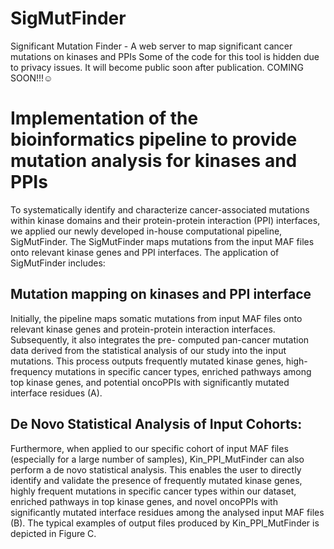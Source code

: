 # SigMutFinder
Significant Mutation Finder - A web server to map significant cancer mutations on kinases and PPIs 
Some of the code for this tool is hidden due to privacy issues. It will become public soon after publication. COMING SOON!!!☺️


# Implementation of the bioinformatics pipeline to provide mutation analysis for kinases and PPIs 
To systematically identify and characterize cancer-associated mutations within kinase domains and their protein-protein interaction (PPI) interfaces, we applied our newly developed in-house computational pipeline, SigMutFinder. The SigMutFinder maps mutations from the input MAF files onto relevant kinase genes and PPI interfaces. The application of SigMutFinder includes: 

## Mutation mapping on kinases and PPI interface

Initially, the pipeline maps somatic mutations from input MAF files onto relevant kinase genes and protein-protein interaction interfaces. Subsequently, it also integrates the pre- computed pan-cancer mutation data derived from the statistical analysis of our study into the input mutations. This process outputs frequently mutated kinase genes, high-frequency mutations in specific cancer types, enriched pathways among top kinase genes, and potential oncoPPIs with significantly mutated interface residues (A).



## De Novo Statistical Analysis of Input Cohorts:

Furthermore, when applied to our specific cohort of input MAF files (especially for a large number of samples), Kin_PPI_MutFinder can also perform a de novo statistical analysis. This enables the user to directly identify and validate the presence of frequently mutated kinase genes, highly frequent mutations in specific cancer types within our dataset, enriched pathways in top kinase genes, and novel oncoPPIs with significantly mutated interface residues among the analysed input MAF files (B). The typical examples of output files produced by Kin_PPI_MutFinder is depicted in Figure C.




